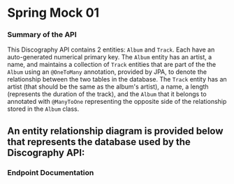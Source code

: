Spring Mock 01
=============================

### Summary of the API

This Discography API contains 2 entities: `Album` and `Track`. Each have an auto-generated numerical primary key. The `Album` entity has an artist, a name, and maintains a collection of `Track` entities that are part of the the `Album` using an `@OneToMany` annotation, provided by JPA, to denote the relationship between the two tables in the database. The `Track` entity has an artist (that should be the same as the album's artist), a name, a length (represents the duration of the track), and the `Album` that it belongs to annotated with `@ManyToOne` representing the opposite side of the relationship stored in the `Album` class.

An entity relationship diagram is provided below that represents the database used by the Discography API:
---

### Endpoint Documentation
